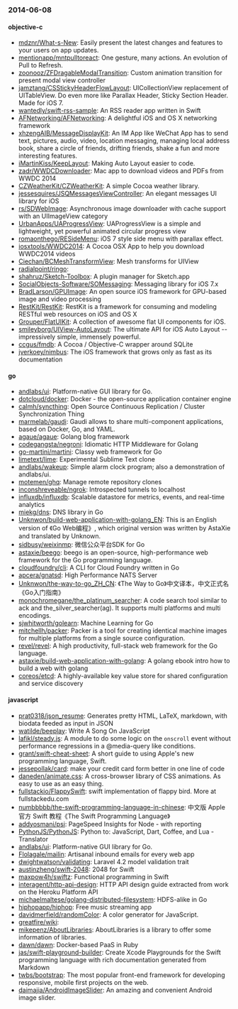 ### 2014-06-08

#### objective-c
* [mdznr/What-s-New](https://github.com/mdznr/What-s-New): Easily present the latest changes and features to your users on app updates.
* [mentionapp/mntpulltoreact](https://github.com/mentionapp/mntpulltoreact): One gesture, many actions. An evolution of Pull to Refresh.
* [zoonooz/ZFDragableModalTransition](https://github.com/zoonooz/ZFDragableModalTransition): Custom animation transition for present modal view controller
* [jamztang/CSStickyHeaderFlowLayout](https://github.com/jamztang/CSStickyHeaderFlowLayout): UICollectionView replacement of UITableView. Do even more like Parallax Header, Sticky Section Header. Made for iOS 7.
* [wantedly/swift-rss-sample](https://github.com/wantedly/swift-rss-sample): An RSS reader app written in Swift
* [AFNetworking/AFNetworking](https://github.com/AFNetworking/AFNetworking): A delightful iOS and OS X networking framework
* [xhzengAIB/MessageDisplayKit](https://github.com/xhzengAIB/MessageDisplayKit): An IM App like WeChat App has to send text, pictures, audio, video, location messaging, managing local address book, share a circle of friends, drifting friends, shake a fun and more interesting features.
* [iMartinKiss/KeepLayout](https://github.com/iMartinKiss/KeepLayout): Making Auto Layout easier to code.
* [zadr/WWDCDownloader](https://github.com/zadr/WWDCDownloader): Mac app to download videos and PDFs from WWDC 2014
* [CZWeatherKit/CZWeatherKit](https://github.com/CZWeatherKit/CZWeatherKit): A simple Cocoa weather library.
* [jessesquires/JSQMessagesViewController](https://github.com/jessesquires/JSQMessagesViewController): An elegant messages UI library for iOS
* [rs/SDWebImage](https://github.com/rs/SDWebImage): Asynchronous image downloader with cache support with an UIImageView category
* [UrbanApps/UAProgressView](https://github.com/UrbanApps/UAProgressView): UAProgressView is a simple and lightweight, yet powerful animated circular progress view
* [romaonthego/RESideMenu](https://github.com/romaonthego/RESideMenu): iOS 7 style side menu with parallax effect.
* [iosxtools/WWDC2014](https://github.com/iosxtools/WWDC2014): A Cocoa OSX App to help you download WWDC2014 videos
* [Ciechan/BCMeshTransformView](https://github.com/Ciechan/BCMeshTransformView): Mesh transforms for UIView
* [radialpoint/ringo](https://github.com/radialpoint/ringo): 
* [shahruz/Sketch-Toolbox](https://github.com/shahruz/Sketch-Toolbox): A plugin manager for Sketch.app
* [SocialObjects-Software/SOMessaging](https://github.com/SocialObjects-Software/SOMessaging): Messaging library for iOS 7.x
* [BradLarson/GPUImage](https://github.com/BradLarson/GPUImage): An open source iOS framework for GPU-based image and video processing
* [RestKit/RestKit](https://github.com/RestKit/RestKit): RestKit is a framework for consuming and modeling RESTful web resources on iOS and OS X
* [Grouper/FlatUIKit](https://github.com/Grouper/FlatUIKit): A collection of awesome flat UI components for iOS.
* [smileyborg/UIView-AutoLayout](https://github.com/smileyborg/UIView-AutoLayout): The ultimate API for iOS Auto Layout -- impressively simple, immensely powerful.
* [ccgus/fmdb](https://github.com/ccgus/fmdb): A Cocoa / Objective-C wrapper around SQLite
* [jverkoey/nimbus](https://github.com/jverkoey/nimbus): The iOS framework that grows only as fast as its documentation

#### go
* [andlabs/ui](https://github.com/andlabs/ui): Platform-native GUI library for Go.
* [dotcloud/docker](https://github.com/dotcloud/docker): Docker - the open-source application container engine
* [calmh/syncthing](https://github.com/calmh/syncthing): Open Source Continuous Replication / Cluster Synchronization Thing
* [marmelab/gaudi](https://github.com/marmelab/gaudi): Gaudi allows to share multi-component applications, based on Docker, Go, and YAML.
* [agaue/agaue](https://github.com/agaue/agaue): Golang blog framework
* [codegangsta/negroni](https://github.com/codegangsta/negroni): Idiomatic HTTP Middleware for Golang
* [go-martini/martini](https://github.com/go-martini/martini): Classy web framework for Go
* [limetext/lime](https://github.com/limetext/lime): Experimental Sublime Text clone
* [andlabs/wakeup](https://github.com/andlabs/wakeup): Simple alarm clock program; also a demonstration of andlabs/ui.
* [motemen/ghq](https://github.com/motemen/ghq): Manage remote repository clones
* [inconshreveable/ngrok](https://github.com/inconshreveable/ngrok): Introspected tunnels to localhost
* [influxdb/influxdb](https://github.com/influxdb/influxdb): Scalable datastore for metrics, events, and real-time analytics
* [miekg/dns](https://github.com/miekg/dns): DNS library in Go
* [Unknwon/build-web-application-with-golang_EN](https://github.com/Unknwon/build-web-application-with-golang_EN): This is an English version of 《Go Web编程》, which original version was written by AstaXie and translated by Unknown.
* [sidbusy/weixinmp](https://github.com/sidbusy/weixinmp): 微信公众平台SDK for Go
* [astaxie/beego](https://github.com/astaxie/beego): beego is an open-source, high-performance web framework for the Go programming language.
* [cloudfoundry/cli](https://github.com/cloudfoundry/cli): A CLI for Cloud Foundry written in Go
* [apcera/gnatsd](https://github.com/apcera/gnatsd): High Performance NATS Server
* [Unknwon/the-way-to-go_ZH_CN](https://github.com/Unknwon/the-way-to-go_ZH_CN): 《The Way to Go》中文译本，中文正式名《Go入门指南》
* [monochromegane/the_platinum_searcher](https://github.com/monochromegane/the_platinum_searcher): A code search tool similar to ack and the_silver_searcher(ag). It supports multi platforms and multi encodings.
* [sjwhitworth/golearn](https://github.com/sjwhitworth/golearn): Machine Learning for Go
* [mitchellh/packer](https://github.com/mitchellh/packer): Packer is a tool for creating identical machine images for multiple platforms from a single source configuration.
* [revel/revel](https://github.com/revel/revel): A high productivity, full-stack web framework for the Go language.
* [astaxie/build-web-application-with-golang](https://github.com/astaxie/build-web-application-with-golang): A golang ebook intro how to build a web with golang
* [coreos/etcd](https://github.com/coreos/etcd): A highly-available key value store for shared configuration and service discovery

#### javascript
* [prat0318/json_resume](https://github.com/prat0318/json_resume): Generates pretty HTML, LaTeX, markdown, with biodata feeded as input in JSON
* [watilde/beeplay](https://github.com/watilde/beeplay): Write A Song On JavaScript
* [lafikl/steady.js](https://github.com/lafikl/steady.js): A module to do some logic on the `onscroll` event without performance regressions in a @media-query like conditions.
* [grant/swift-cheat-sheet](https://github.com/grant/swift-cheat-sheet): A short guide to using Apple's new programming language, Swift.
* [jessepollak/card](https://github.com/jessepollak/card): make your credit card form better in one line of code
* [daneden/animate.css](https://github.com/daneden/animate.css): A cross-browser library of CSS animations. As easy to use as an easy thing.
* [fullstackio/FlappySwift](https://github.com/fullstackio/FlappySwift): swift implementation of flappy bird. More at fullstackedu.com
* [numbbbbb/the-swift-programming-language-in-chinese](https://github.com/numbbbbb/the-swift-programming-language-in-chinese): 中文版 Apple 官方 Swift 教程《The Swift Programming Language》
* [addyosmani/psi](https://github.com/addyosmani/psi): PageSpeed Insights for Node - with reporting
* [PythonJS/PythonJS](https://github.com/PythonJS/PythonJS): Python to: JavaScript, Dart, Coffee, and Lua - Translator
* [andlabs/ui](https://github.com/andlabs/ui): Platform-native GUI library for Go.
* [Flolagale/mailin](https://github.com/Flolagale/mailin): Artisanal inbound emails for every web app
* [dwightwatson/validating](https://github.com/dwightwatson/validating): Laravel 4.2 model validation trait
* [austinzheng/swift-2048](https://github.com/austinzheng/swift-2048): 2048 for Swift
* [maxpow4h/swiftz](https://github.com/maxpow4h/swiftz): Functional programming in Swift
* [interagent/http-api-design](https://github.com/interagent/http-api-design): HTTP API design guide extracted from work on the Heroku Platform API
* [michaelmaltese/golang-distributed-filesystem](https://github.com/michaelmaltese/golang-distributed-filesystem): HDFS-alike in Go
* [hiphopapp/hiphop](https://github.com/hiphopapp/hiphop): Free music streaming app
* [davidmerfield/randomColor](https://github.com/davidmerfield/randomColor): A color generator for JavaScript.
* [greatfire/wiki](https://github.com/greatfire/wiki): 
* [mikepenz/AboutLibraries](https://github.com/mikepenz/AboutLibraries): AboutLibraries is a library to offer some information of libraries.
* [dawn/dawn](https://github.com/dawn/dawn): Docker-based PaaS in Ruby
* [jas/swift-playground-builder](https://github.com/jas/swift-playground-builder): Create Xcode Playgrounds for the Swift programming language with rich documentation generated from Markdown
* [twbs/bootstrap](https://github.com/twbs/bootstrap): The most popular front-end framework for developing responsive, mobile first projects on the web.
* [daimajia/AndroidImageSlider](https://github.com/daimajia/AndroidImageSlider): An amazing and convenient Android image slider.
